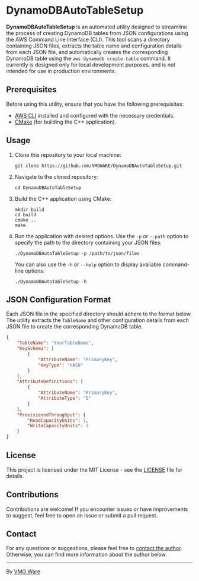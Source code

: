 # DynamoDBAutoTableSetup

**DynamoDBAutoTableSetup** is an automated utility designed to streamline the process of creating DynamoDB tables from JSON configurations using the AWS Command Line Interface (CLI). This tool scans a directory containing JSON files, extracts the table name and configuration details from each JSON file, and automatically creates the corresponding DynamoDB table using the `aws dynamodb create-table` command. It currently is designed only for local development purposes, and is not intended for use in production environments.

## Prerequisites

Before using this utility, ensure that you have the following prerequisites:

- [AWS CLI](https://aws.amazon.com/cli/) installed and configured with the necessary credentials.
- [CMake](https://cmake.org/) (for building the C++ application).

## Usage

1. Clone this repository to your local machine:

   ```
   git clone https://github.com/VMGWARE/DynamoDBAutoTableSetup.git
   ```

2. Navigate to the cloned repository:

   ```
   cd DynamoDBAutoTableSetup
   ```

3. Build the C++ application using CMake:

   ```
   mkdir build
   cd build
   cmake ..
   make
   ```

4. Run the application with desired options. Use the `-p` or `--path` option to specify the path to the directory containing your JSON files:

   ```
   ./DynamoDBAutoTableSetup -p /path/to/json/files
   ```

   You can also use the `-h` or `--help` option to display available command-line options:

   ```
   ./DynamoDBAutoTableSetup -h
   ```

## JSON Configuration Format

Each JSON file in the specified directory should adhere to the format below. The utility extracts the `TableName` and other configuration details from each JSON file to create the corresponding DynamoDB table.

```json
{
    "TableName": "YourTableName",
    "KeySchema": [
        {
            "AttributeName": "PrimaryKey",
            "KeyType": "HASH"
        }
    ],
    "AttributeDefinitions": [
        {
            "AttributeName": "PrimaryKey",
            "AttributeType": "S"
        }
    ],
    "ProvisionedThroughput": {
        "ReadCapacityUnits": 1,
        "WriteCapacityUnits": 1
    }
}
```

## License

This project is licensed under the MIT License - see the [LICENSE](LICENSE) file for details.

## Contributions

Contributions are welcome! If you encounter issues or have improvements to suggest, feel free to open an issue or submit a pull request.

## Contact

For any questions or suggestions, please feel free to [contact the author](mailto:developers@vmgware.dev). Otherwise, you can find more information about the author below.

---

By [VMG Ware](https://github.com/VMGWARE)
